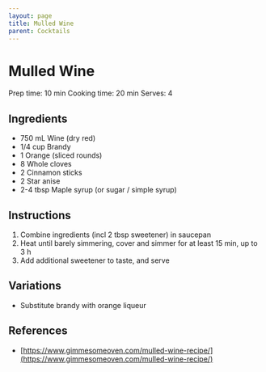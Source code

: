 ```yaml
---
layout: page
title: Mulled Wine
parent: Cocktails
---
```


# Mulled Wine

Prep time: 10 min
Cooking time: 20 min
Serves: 4

## Ingredients

- 750 mL Wine (dry red)
- 1/4 cup Brandy
- 1 Orange (sliced rounds)
- 8 Whole cloves
- 2 Cinnamon sticks
- 2 Star anise
- 2-4 tbsp Maple syrup (or sugar / simple syrup)

## Instructions

1. Combine ingredients (incl 2 tbsp sweetener) in saucepan
2. Heat until barely simmering, cover and simmer for at least 15 min, up to 3 h
3. Add additional sweetener to taste, and serve

## Variations

- Substitute brandy with orange liqueur

## References

- [https://www.gimmesomeoven.com/mulled-wine-recipe/](https://www.gimmesomeoven.com/mulled-wine-recipe/)
